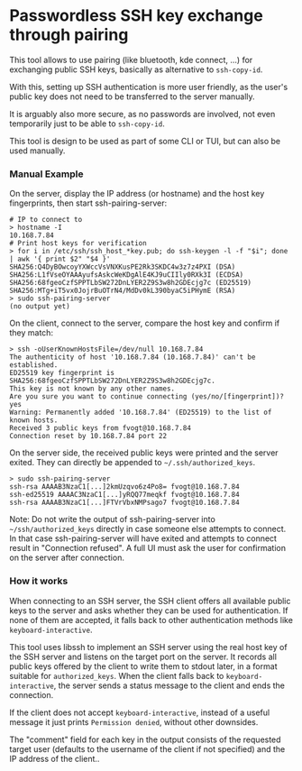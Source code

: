 # Passwordless SSH key exchange through pairing

This tool allows to use pairing (like bluetooth, kde connect, ...) for exchanging public SSH keys, basically as alternative to `ssh-copy-id`.

With this, setting up SSH authentication is more user friendly, as the user's public key does not need to be transferred to the server manually.

It is arguably also more secure, as no passwords are involved, not even temporarily just to be able to `ssh-copy-id`.

This tool is design to be used as part of some CLI or TUI, but can also be used manually.

### Manual Example

On the server, display the IP address (or hostname) and the host key fingerprints, then start ssh-pairing-server:

```
# IP to connect to
> hostname -I
10.168.7.84
# Print host keys for verification
> for i in /etc/ssh/ssh_host_*key.pub; do ssh-keygen -l -f "$i"; done | awk '{ print $2" "$4 }'
SHA256:Q4DyBOwcoyYXWccVsVNXKusPE2Rk3SKDC4w3z7z4PXI (DSA)
SHA256:L1fVseOYAAAyufsAskcWeKDgAlE4KJ9uCIIly0RXk3I (ECDSA)
SHA256:68fgeoCzfSPPTLbSW272DnLYER2Z9S3w8h2GDEcjg7c (ED25519)
SHA256:MTg+iT5vx0JojrBuOTrN4/MdDv0kL390byaC5iPHymE (RSA)
> sudo ssh-pairing-server
(no output yet)
```

On the client, connect to the server, compare the host key and confirm if they match:

```
> ssh -oUserKnownHostsFile=/dev/null 10.168.7.84
The authenticity of host '10.168.7.84 (10.168.7.84)' can't be established.
ED25519 key fingerprint is SHA256:68fgeoCzfSPPTLbSW272DnLYER2Z9S3w8h2GDEcjg7c.
This key is not known by any other names.
Are you sure you want to continue connecting (yes/no/[fingerprint])? yes
Warning: Permanently added '10.168.7.84' (ED25519) to the list of known hosts.
Received 3 public keys from fvogt@10.168.7.84
Connection reset by 10.168.7.84 port 22
```

On the server side, the received public keys were printed and the server exited.
They can directly be appended to `~/.ssh/authorized_keys`.

```
> sudo ssh-pairing-server
ssh-rsa AAAAB3NzaC1[...]2kmUzqvo6z4Po8= fvogt@10.168.7.84
ssh-ed25519 AAAAC3NzaC1[...]yRQQ77meqkf fvogt@10.168.7.84
ssh-rsa AAAAB3NzaC1[...]FTVrVbxNMPsago7 fvogt@10.168.7.84
```

Note: Do not write the output of ssh-pairing-server into `~/ssh/authorized_keys` directly in case someone else attempts to connect. In that case ssh-pairing-server will have exited and attempts to connect result in "Connection refused". A full UI must ask the user for confirmation on the server after connection.

### How it works

When connecting to an SSH server, the SSH client offers all available public keys to the server and asks whether they can be used for authentication. If none of them are accepted, it falls back to other authentication methods like `keyboard-interactive`.

This tool uses libssh to implement an SSH server using the real host key of the SSH server and listens on the target port on the server. It records all public keys offered by the client to write them to stdout later, in a format suitable for `authorized_keys`. When the client falls back to `keyboard-interactive`, the server sends a status message to the client and ends the connection.

If the client does not accept `keyboard-interactive`, instead of a useful message it just prints `Permission denied`, without other downsides.

The "comment" field for each key in the output consists of the requested target user (defaults to the username of  the client if not specified) and the IP address of the client..
